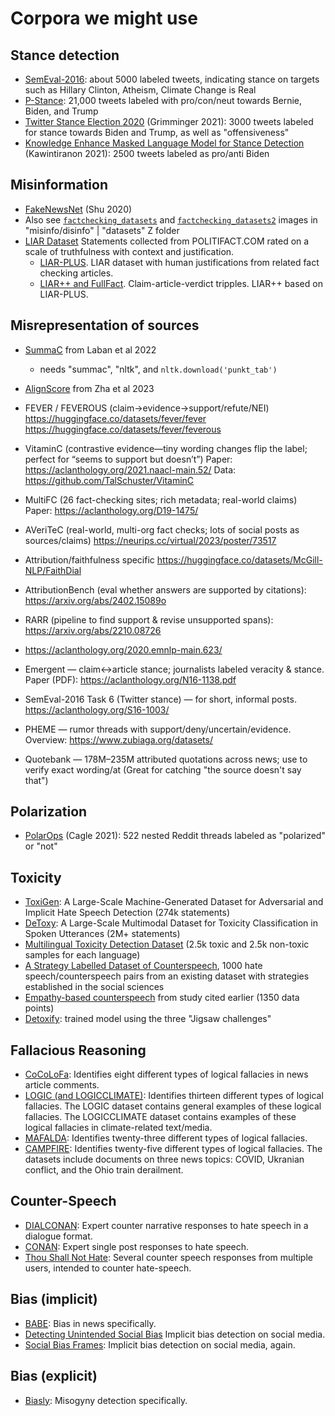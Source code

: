 # Corpora we might use

## Stance detection
* [SemEval-2016](https://www.saifmohammad.com/WebPages/StanceDataset.htm):
  about 5000 labeled tweets, indicating stance on targets such as Hillary
  Clinton, Atheism, Climate Change is Real
* [P-Stance](https://aclanthology.org/2021.findings-acl.208.pdf): 21,000 tweets
  labeled with pro/con/neut towards Bernie, Biden, and Trump
* [Twitter Stance Election 2020](https://arxiv.org/abs/2103.01664)
  (Grimminger 2021): 3000 tweets labeled for stance towards Biden and Trump, as well as "offensiveness"
* [Knowledge Enhance Masked Language Model for Stance
  Detection](https://portals.mdi.georgetown.edu/public/stance-detection-KE-MLM)
  (Kawintiranon 2021): 2500 tweets labeled as pro/anti Biden

## Misinformation
* [FakeNewsNet](https://github.com/KaiDMML/FakeNewsNet) (Shu 2020)
* Also see
  [`factchecking_datasets`](https://files.zotero.net/eyJleHBpcmVzIjoxNzU3Njk0NzUyLCJoYXNoIjoiMmE0NzVhYWQ1NTA4ODcwODM5NWZkZjYzNjI1M2NiMGQiLCJpdGVtIjoiMjA4MTcwNThcL0FVQUlTSjZCIiwiZmlsZW5hbWUiOiJmYWN0Y2hlY2tpbmdfZGF0YXNldHMucG5nIiwiY29udGVudFR5cGUiOiJpbWFnZVwvcG5nIn0%3D/0c05a25813f87bbc205919b863fdbe4172c18d3bbe33a13b73c4649cfe22c444/factchecking_datasets.png)
  and
  [`factchecking_datasets2`](https://files.zotero.net/eyJleHBpcmVzIjoxNzU3Njk0NzkzLCJoYXNoIjoiYWI2YTQzMDc3OWIyMjdkMzBjZTE2NDU2NmRhZDMxMjAiLCJpdGVtIjoiMjA4MTcwNThcL0E2NlNaNThFIiwiZmlsZW5hbWUiOiJmYWN0Y2hlY2tpbmdfZGF0YXNldHMyLnBuZyIsImNvbnRlbnRUeXBlIjoiaW1hZ2VcL3BuZyJ9/6d5b011e800a64479a4684d86ef6011866b3823359ed17fc3ece8ddddbe9b2f6/factchecking_datasets2.png) images in "misinfo/disinfo" | "datasets"
  Z folder
* [LIAR Dataset](https://sites.cs.ucsb.edu/~william/papers/acl2017.pdf) Statements collected from POLITIFACT.COM rated on a scale of truthfulness with context and justification.
   * [LIAR-PLUS](https://github.com/Tariq60/LIAR-PLUS).  LIAR dataset with human justifications from related fact checking articles.
   * [LIAR++ and FullFact](https://github.com/LanD-FBK/benchmark-gen-explanations). Claim-article-verdict tripples.  LIAR++ based on LIAR-PLUS.

## Misrepresentation of sources

* [SummaC](https://github.com/tingofurro/summac) from Laban et al 2022
    - needs "summac", "nltk", and `nltk.download('punkt_tab')`

* [AlignScore](https://huggingface.co/yzha/AlignScore) from Zha et al 2023

* FEVER / FEVEROUS (claim→evidence→support/refute/NEI)
https://huggingface.co/datasets/fever/fever
https://huggingface.co/datasets/fever/feverous

* VitaminC (contrastive evidence—tiny wording changes flip the label; perfect for “seems to support but doesn’t”)
Paper: https://aclanthology.org/2021.naacl-main.52/ Data: https://github.com/TalSchuster/VitaminC

* MultiFC (26 fact-checking sites; rich metadata; real-world claims)
Paper: https://aclanthology.org/D19-1475/

* AVeriTeC (real-world, multi-org fact checks; lots of social posts as sources/claims)
https://neurips.cc/virtual/2023/poster/73517

* Attribution/faithfulness specific
https://huggingface.co/datasets/McGill-NLP/FaithDial

* AttributionBench (eval whether answers are supported by citations):
https://arxiv.org/abs/2402.15089o

* RARR (pipeline to find support & revise unsupported spans): https://arxiv.org/abs/2210.08726

* https://aclanthology.org/2020.emnlp-main.623/

* Emergent — claim↔article stance; journalists labeled veracity & stance.
Paper (PDF): https://aclanthology.org/N16-1138.pdf

* SemEval-2016 Task 6 (Twitter stance) — for short, informal posts.
https://aclanthology.org/S16-1003/

* PHEME — rumor threads with support/deny/uncertain/evidence.
Overview: https://www.zubiaga.org/datasets/

* Quotebank — 178M–235M attributed quotations across news; use to verify exact
 wording/at  (Great for catching "the source doesn't say that")

## Polarization
* [PolarOps](http://stephendavies.org/writings/IC2S2_2022abstract.pdf) (Cagle 2021): 522 nested Reddit threads labeled as "polarized" or "not"


## Toxicity

* [ToxiGen](https://www.microsoft.com/en-us/research/publication/toxigen-a-large-scale-machine-generated-dataset-for-adversarial-and-implicit-hate-speech-detection/): A Large-Scale Machine-Generated Dataset for Adversarial and Implicit Hate Speech Detection (274k statements)
* [DeToxy](https://ar5iv.labs.arxiv.org/html/2110.07592): A Large-Scale Multimodal Dataset for Toxicity Classification in Spoken Utterances (2M+ statements)
* [Multilingual Toxicity Detection Dataset](https://huggingface.co/datasets/textdetox/multilingual_toxicity_dataset) (2.5k toxic and 2.5k non-toxic samples for each language)
* [A Strategy Labelled Dataset of Counterspeech](https://aclanthology.org/2024.woah-1.20/), 1000 hate speech/counterspeech pairs from an existing dataset with strategies established in the social sciences
* [Empathy-based counterspeech](https://dataverse.harvard.edu/dataset.xhtml?persistentId=doi:10.7910/DVN/ARZ9PU) from study cited earlier (1350 data points)
* [Detoxify](https://huggingface.co/unitary/unbiased-toxic-roberta): trained model using the three "Jigsaw challenges"


## Fallacious Reasoning
* [CoCoLoFa](https://github.com/Crowd-AI-Lab/cocolofa/): Identifies eight different types of logical fallacies in news article comments.
* [LOGIC (and LOGICCLIMATE)](https://github.com/causalNLP/logical-fallacy): Identifies thirteen different types of logical fallacies. The LOGIC dataset contains general examples of these logical fallacies. The LOGICCLIMATE dataset contains examples of these logical fallacies in climate-related text/media.
* [MAFALDA](https://github.com/ChadiHelwe/MAFALDA): Identifies twenty-three different types of logical fallacies.
* [CAMPFIRE](https://github.com/melissatorgbi/CAMPFIRE): Identifies twenty-five different types of logical fallacies. The datasets include documents on three news topics: COVID, Ukranian conflict, and the Ohio train derailment.

## Counter-Speech
* [DIALCONAN](https://github.com/marcoguerini/CONAN?tab=readme-ov-file#dialoconan): Expert counter narrative responses to hate speech in a dialogue format.
* [CONAN](https://huggingface.co/datasets/FrancophonIA/CONAN):
Expert single post responses to hate speech.
* [Thou Shall Not Hate](https://github.com/hate-alert/Countering_Hate_Speech_ICWSM2019):
Several counter speech responses from multiple users, intended to counter hate-speech.

## Bias (implicit)
* [BABE](https://huggingface.co/datasets/mediabiasgroup/BABE):
Bias in news specifically.
* [Detecting Unintended Social Bias](https://github.com/sahoonihar/ToxicBias_CoNLL_2022/blob/main/Data/toxicbias_test.csv)
Implicit bias detection on social media.
* [Social Bias Frames](https://github.com/devitoska/social_bias_frames?tab=readme-ov-file):
Implicit bias detection on social media, again.

## Bias (explicit)
* [Biasly](https://huggingface.co/datasets/mila-ai4h/biasly-data):
Misogyny detection specifically.


